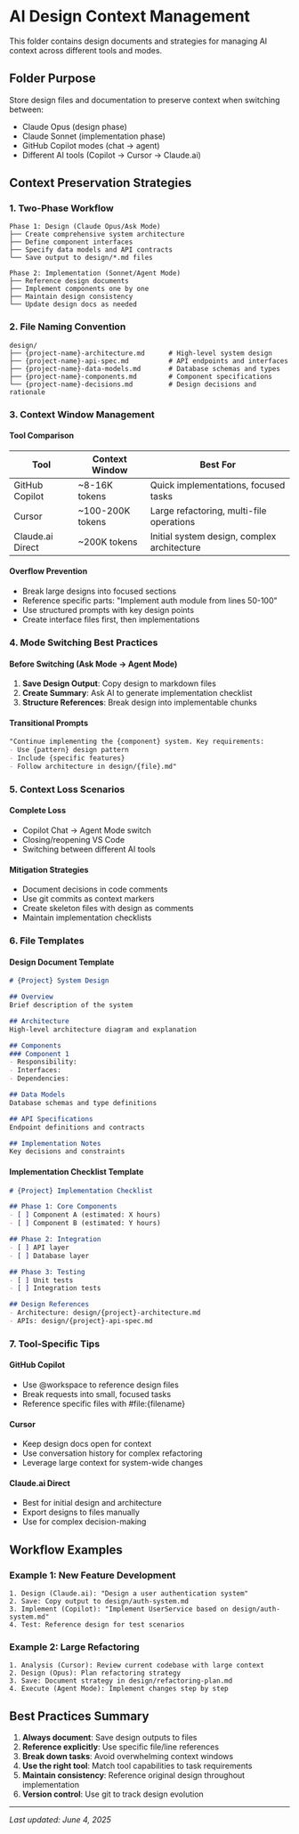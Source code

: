 # AI Design Context Management

This folder contains design documents and strategies for managing AI context across different tools and modes.

## Folder Purpose

Store design files and documentation to preserve context when switching between:
- Claude Opus (design phase)
- Claude Sonnet (implementation phase)
- GitHub Copilot modes (chat → agent)
- Different AI tools (Copilot → Cursor → Claude.ai)

## Context Preservation Strategies

### 1. Two-Phase Workflow
```
Phase 1: Design (Claude Opus/Ask Mode)
├── Create comprehensive system architecture
├── Define component interfaces
├── Specify data models and API contracts
└── Save output to design/*.md files

Phase 2: Implementation (Sonnet/Agent Mode)
├── Reference design documents
├── Implement components one by one
├── Maintain design consistency
└── Update design docs as needed
```

### 2. File Naming Convention
```
design/
├── {project-name}-architecture.md      # High-level system design
├── {project-name}-api-spec.md          # API endpoints and interfaces
├── {project-name}-data-models.md       # Database schemas and types
├── {project-name}-components.md        # Component specifications
└── {project-name}-decisions.md         # Design decisions and rationale
```

### 3. Context Window Management

#### Tool Comparison
| Tool | Context Window | Best For |
|------|----------------|----------|
| GitHub Copilot | ~8-16K tokens | Quick implementations, focused tasks |
| Cursor | ~100-200K tokens | Large refactoring, multi-file operations |
| Claude.ai Direct | ~200K tokens | Initial system design, complex architecture |

#### Overflow Prevention
- Break large designs into focused sections
- Reference specific parts: "Implement auth module from lines 50-100"
- Use structured prompts with key design points
- Create interface files first, then implementations

### 4. Mode Switching Best Practices

#### Before Switching (Ask Mode → Agent Mode)
1. **Save Design Output**: Copy design to markdown files
2. **Create Summary**: Ask AI to generate implementation checklist
3. **Structure References**: Break design into implementable chunks

#### Transitional Prompts
```markdown
"Continue implementing the {component} system. Key requirements:
- Use {pattern} design pattern
- Include {specific features}
- Follow architecture in design/{file}.md"
```

### 5. Context Loss Scenarios

#### Complete Loss
- Copilot Chat → Agent Mode switch
- Closing/reopening VS Code
- Switching between different AI tools

#### Mitigation Strategies
- Document decisions in code comments
- Use git commits as context markers
- Create skeleton files with design as comments
- Maintain implementation checklists

### 6. File Templates

#### Design Document Template
```markdown
# {Project} System Design

## Overview
Brief description of the system

## Architecture
High-level architecture diagram and explanation

## Components
### Component 1
- Responsibility:
- Interfaces:
- Dependencies:

## Data Models
Database schemas and type definitions

## API Specifications
Endpoint definitions and contracts

## Implementation Notes
Key decisions and constraints
```

#### Implementation Checklist Template
```markdown
# {Project} Implementation Checklist

## Phase 1: Core Components
- [ ] Component A (estimated: X hours)
- [ ] Component B (estimated: Y hours)

## Phase 2: Integration
- [ ] API layer
- [ ] Database layer

## Phase 3: Testing
- [ ] Unit tests
- [ ] Integration tests

## Design References
- Architecture: design/{project}-architecture.md
- APIs: design/{project}-api-spec.md
```

### 7. Tool-Specific Tips

#### GitHub Copilot
- Use @workspace to reference design files
- Break requests into small, focused tasks
- Reference specific files with #file:{filename}

#### Cursor
- Keep design docs open for context
- Use conversation history for complex refactoring
- Leverage large context for system-wide changes

#### Claude.ai Direct
- Best for initial design and architecture
- Export designs to files manually
- Use for complex decision-making

## Workflow Examples

### Example 1: New Feature Development
```
1. Design (Claude.ai): "Design a user authentication system"
2. Save: Copy output to design/auth-system.md
3. Implement (Copilot): "Implement UserService based on design/auth-system.md"
4. Test: Reference design for test scenarios
```

### Example 2: Large Refactoring
```
1. Analysis (Cursor): Review current codebase with large context
2. Design (Opus): Plan refactoring strategy
3. Save: Document strategy in design/refactoring-plan.md
4. Execute (Agent Mode): Implement changes step by step
```

## Best Practices Summary

1. **Always document**: Save design outputs to files
2. **Reference explicitly**: Use specific file/line references
3. **Break down tasks**: Avoid overwhelming context windows
4. **Use the right tool**: Match tool capabilities to task requirements
5. **Maintain consistency**: Reference original design throughout implementation
6. **Version control**: Use git to track design evolution

---

*Last updated: June 4, 2025*
